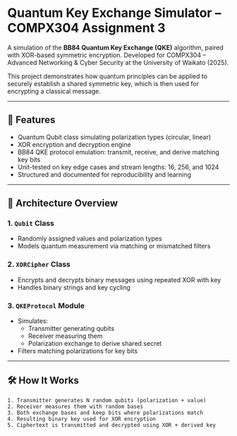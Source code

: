 # Quantum Key Exchange Simulator – COMPX304 Assignment 3

A simulation of the **BB84 Quantum Key Exchange (QKE)** algorithm, paired with XOR-based symmetric encryption. Developed for COMPX304 – Advanced Networking & Cyber Security at the University of Waikato (2025).

This project demonstrates how quantum principles can be applied to securely establish a shared symmetric key, which is then used for encrypting a classical message.

---

## 🔐 Features

- Quantum Qubit class simulating polarization types (circular, linear)
- XOR encryption and decryption engine
- BB84 QKE protocol emulation: transmit, receive, and derive matching key bits
- Unit-tested on key edge cases and stream lengths: 16, 256, and 1024
- Structured and documented for reproducibility and learning

---

## 🧱 Architecture Overview

### 1. `Qubit` Class
- Randomly assigned values and polarization types
- Models quantum measurement via matching or mismatched filters

### 2. `XORCipher` Class
- Encrypts and decrypts binary messages using repeated XOR with key
- Handles binary strings and key cycling

### 3. `QKEProtocol` Module
- Simulates:
  - Transmitter generating qubits
  - Receiver measuring them
  - Polarization exchange to derive shared secret
- Filters matching polarizations for key bits

---

## 🛠 How It Works

```plaintext
1. Transmitter generates N random qubits (polarization + value)
2. Receiver measures them with random bases
3. Both exchange bases and keep bits where polarizations match
4. Resulting binary key used for XOR encryption
5. Ciphertext is transmitted and decrypted using XOR + derived key
